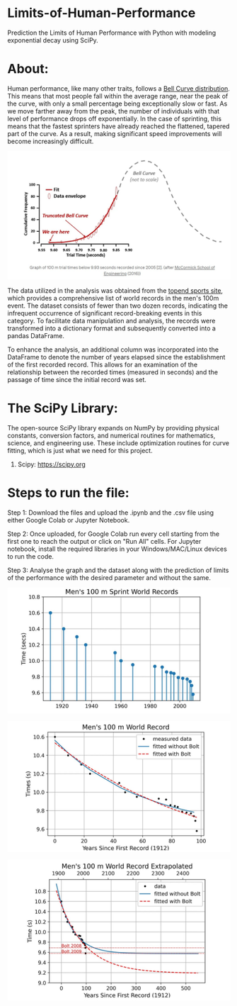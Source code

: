 # Limits-of-Human-Performance
Prediction the Limits of Human Performance with Python with modeling exponential decay using SciPy.

About:
=====

Human performance, like many other traits, follows a [Bell Curve distribution](https://en.wikipedia.org/wiki/Normal_distribution). This means that most people fall within the average range, near the peak of the curve, with only a small percentage being exceptionally slow or fast. As we move farther away from the peak, the number of individuals with that level of performance drops off exponentially. In the case of sprinting, this means that the fastest sprinters have already reached the flattened, tapered part of the curve. As a result, making significant speed improvements will become increasingly difficult.

![](output/pic1.jpg)


The data utilized in the analysis was obtained from the [topend sports site](https://www.topendsports.com/sport/athletics/record-100m.htm), which provides a comprehensive list of world records in the men's 100m event. The dataset consists of fewer than two dozen records, indicating the infrequent occurrence of significant record-breaking events in this category. To facilitate data manipulation and analysis, the records were transformed into a dictionary format and subsequently converted into a pandas DataFrame.

To enhance the analysis, an additional column was incorporated into the DataFrame to denote the number of years elapsed since the establishment of the first recorded record. This allows for an examination of the relationship between the recorded times (measured in seconds) and the passage of time since the initial record was set.



The SciPy Library:
======

The open-source SciPy library expands on NumPy by providing physical constants, conversion factors, and numerical routines for mathematics, science, and engineering use. These include optimization routines for curve fitting, which is just what we need for this project.

1. Scipy:  https://scipy.org

Steps to run the file:
=======

Step 1: Download the files and upload the .ipynb and the .csv file using either Google Colab or Jupyter Notebook.

Step 2: Once uploaded, for Google Colab run every cell starting from the first one to reach the output or click on "Run All" cells. For Jupyter notebook, install the required libraries in your Windows/MAC/Linux devices to run the code.

Step 3: Analyse the graph and the dataset along with the prediction of limits of the performance with the desired parameter and without the same.


![](output/pic2.jpg)

![](output/pic3.jpg)

![](output/pic4.jpg)

 


